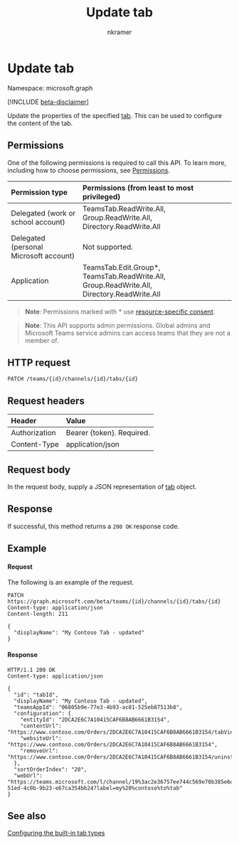 ﻿---
title: "Update tab"
description: "Update the properties of the specified tab."
author: "nkramer"
localization_priority: Normal
ms.prod: "microsoft-teams"
doc_type: apiPageType
---

# Update tab

Namespace: microsoft.graph

[!INCLUDE [beta-disclaimer](../../includes/beta-disclaimer.md)]

Update the properties of the specified [tab](../resources/teamstab.md).
This can be used to configure the content of the tab.

## Permissions

One of the following permissions is required to call this API. To learn more, including how to choose permissions, see [Permissions](/graph/permissions-reference).

| Permission type                        | Permissions (from least to most privileged)                                                |
| :------------------------------------- | :----------------------------------------------------------------------------------------- |
| Delegated (work or school account)     | TeamsTab.ReadWrite.All, Group.ReadWrite.All, Directory.ReadWrite.All                       |
| Delegated (personal Microsoft account) | Not supported.                                                                             |
| Application                            | TeamsTab.Edit.Group*, TeamsTab.ReadWrite.All, Group.ReadWrite.All, Directory.ReadWrite.All |

> **Note**: Permissions marked with * use [resource-specific consent]( https://aka.ms/teams-rsc).

> **Note**: This API supports admin permissions. Global admins and Microsoft Teams service admins can access teams that they are not a member of.

## HTTP request

```http
PATCH /teams/{id}/channels/{id}/tabs/{id}
```

## Request headers

| Header        | Value                     |
| :------------ | :------------------------ |
| Authorization | Bearer {token}. Required. |
| Content-Type  | application/json          |

## Request body

In the request body, supply a JSON representation of [tab](../resources/teamstab.md) object.

## Response

If successful, this method returns a `200 OK` response code.

## Example

#### Request

The following is an example of the request.

```http
PATCH https://graph.microsoft.com/beta/teams/{id}/channels/{id}/tabs/{id}
Content-type: application/json
Content-length: 211

{
  "displayName": "My Contoso Tab - updated"
}
```

#### Response

```http
HTTP/1.1 200 OK
Content-type: application/json

{
  "id": "tabId",
  "displayName": "My Contoso Tab - updated",
  "teamsAppId": "06805b9e-77e3-4b93-ac81-525eb87513b8",
  "configuration": {
    "entityId": "2DCA2E6C7A10415CAF6B8AB6661B3154",
    "contentUrl": "https://www.contoso.com/Orders/2DCA2E6C7A10415CAF6B8AB6661B3154/tabView",
    "websiteUrl": "https://www.contoso.com/Orders/2DCA2E6C7A10415CAF6B8AB6661B3154",
    "removeUrl": "https://www.contoso.com/Orders/2DCA2E6C7A10415CAF6B8AB6661B3154/uninstallTab"
  },
  "sortOrderIndex": "20",
  "webUrl": "https://teams.microsoft.com/l/channel/19%3ac2e36757ee744c569e70b385e6dd79b6%40thread.skype/tab%3a%3afd736d46-51ed-4c0b-9b23-e67ca354bb24?label=my%20%contoso%to%tab"
}
```

## See also

[Configuring the built-in tab types](/graph/teams-configuring-builtin-tabs)

<!-- uuid: 8fcb5dbc-d5aa-4681-8e31-b001d5168d79
2015-10-25 14:57:30 UTC -->

<!--
{
  "type": "#page.annotation",
  "description": "Update tab in channel",
  "keywords": "",
  "section": "documentation",
  "tocPath": "",
  "suppressions": []
}
-->
